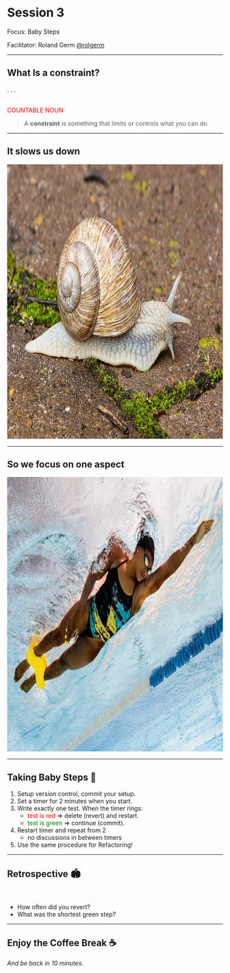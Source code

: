 # Session 3

Focus: Baby Steps

Facilitator: Roland Germ [@rolgerm](https://x.com/rolgerm)

---

## What Is a constraint?

. . .

\
<span style="color:red;">COUNTABLE NOUN</span>

> A **constraint** is something that limits or controls what you can do.

---

## It slows us down

<img src="./images/snail.jpg" style="width: 960px; height: 640px;" />

---

## So we focus on one aspect

<img src="./images/swimming_constraint.jpg" style="width: 960px; height: 640px;" />

---

## Taking Baby Steps 👼

1. Setup version control, commit your setup.
1. Set a timer for 2 minutes when you start.
1. Write exactly one test. When the timer rings:
    * <span style="color:red;">test is red</span> => delete (revert) and restart.
    * <span style="color:green;">test is green</span> => continue (commit).
1. Restart timer and repeat from 2
    * no discussions in between timers
1. Use the same procedure for Refactoring!

---

## Retrospective 🏟️
<!-- 10 minutes / additional question: How did you achieve it?-->
<br>

* How often did you revert?
* What was the shortest green step?

---

## Enjoy the Coffee Break ☕

*And be back in 10 minutes.*
